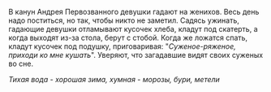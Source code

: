 В канун Андрея Первозванного девушки гадают на женихов. Весь день надо поститься, но так, чтобы никто не заметил. Садясь ужинать, гадающие девушки отламывают кусочек хлеба, кладут под скатерть, а когда выходят из-за стола, берут с стобой. Когда же ложатся спать, кладут кусочек под подушку, приговаривая: "_Суженое-ряженое, приходи ко мне кушать_". Уверяют, что загадавшие видят своих суженых во сне.

_Тихая вода - хорошая зима, хумная - морозы, бури, метели_